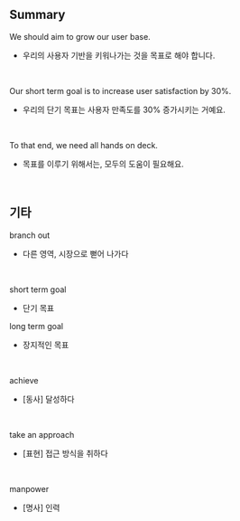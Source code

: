 ## Summary

We should aim to grow our user base.
- 우리의 사용자 기반을 키워나가는 것을 목표로 해야 합니다.

<br>

Our short term goal is to increase user satisfaction by 30%.
- 우리의 단기 목표는 사용자 만족도를 30% 증가시키는 거예요.

<br>

To that end, we need all hands on deck.
- 목표를 이루기 위해서는, 모두의 도움이 필요해요.

<br>

## 기타

branch out
- 다른 영역, 시장으로 뻗어 나가다

<br>

short term goal
- 단기 목표

long term goal
- 장지적인 목표

<br>

achieve
- [동사] 달성하다

<br>

take an approach
- [표현] 접근 방식을 취하다

<br>

manpower
- [명사] 인력
